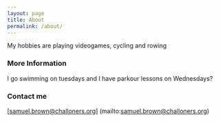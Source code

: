 ```yaml
---
layout: page
title: About
permalink: /about/
---
```


My hobbies are playing videogames, cycling and rowing

### More Information

I go swimming on tuesdays and I have parkour lessons on Wednesdays?

### Contact me

[samuel.brown@challoners.org] (mailto:samuel.brown@challoners.org)
